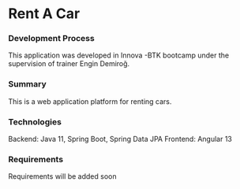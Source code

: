 # Rent A Car
### Development Process
This application was developed in Innova -BTK bootcamp under the supervision of trainer Engin Demiroğ.
### Summary
This is a web application platform for renting cars. 
### Technologies
Backend: Java 11, Spring Boot, Spring Data JPA
Frontend: Angular 13
### Requirements
Requirements will be added soon
